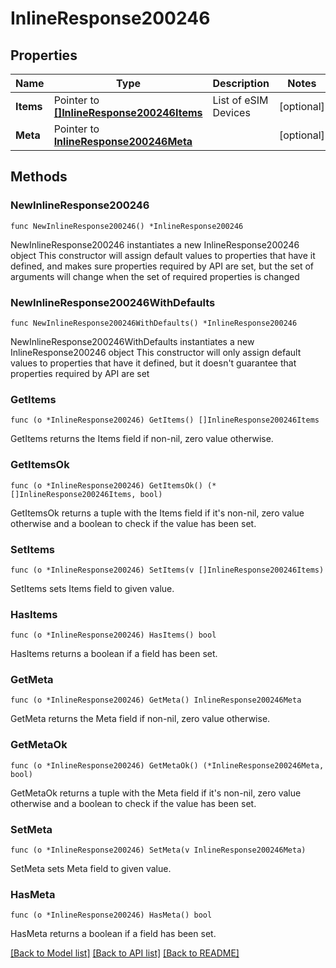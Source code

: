 # InlineResponse200246

## Properties

Name | Type | Description | Notes
------------ | ------------- | ------------- | -------------
**Items** | Pointer to [**[]InlineResponse200246Items**](InlineResponse200246Items.md) | List of eSIM Devices | [optional] 
**Meta** | Pointer to [**InlineResponse200246Meta**](InlineResponse200246Meta.md) |  | [optional] 

## Methods

### NewInlineResponse200246

`func NewInlineResponse200246() *InlineResponse200246`

NewInlineResponse200246 instantiates a new InlineResponse200246 object
This constructor will assign default values to properties that have it defined,
and makes sure properties required by API are set, but the set of arguments
will change when the set of required properties is changed

### NewInlineResponse200246WithDefaults

`func NewInlineResponse200246WithDefaults() *InlineResponse200246`

NewInlineResponse200246WithDefaults instantiates a new InlineResponse200246 object
This constructor will only assign default values to properties that have it defined,
but it doesn't guarantee that properties required by API are set

### GetItems

`func (o *InlineResponse200246) GetItems() []InlineResponse200246Items`

GetItems returns the Items field if non-nil, zero value otherwise.

### GetItemsOk

`func (o *InlineResponse200246) GetItemsOk() (*[]InlineResponse200246Items, bool)`

GetItemsOk returns a tuple with the Items field if it's non-nil, zero value otherwise
and a boolean to check if the value has been set.

### SetItems

`func (o *InlineResponse200246) SetItems(v []InlineResponse200246Items)`

SetItems sets Items field to given value.

### HasItems

`func (o *InlineResponse200246) HasItems() bool`

HasItems returns a boolean if a field has been set.

### GetMeta

`func (o *InlineResponse200246) GetMeta() InlineResponse200246Meta`

GetMeta returns the Meta field if non-nil, zero value otherwise.

### GetMetaOk

`func (o *InlineResponse200246) GetMetaOk() (*InlineResponse200246Meta, bool)`

GetMetaOk returns a tuple with the Meta field if it's non-nil, zero value otherwise
and a boolean to check if the value has been set.

### SetMeta

`func (o *InlineResponse200246) SetMeta(v InlineResponse200246Meta)`

SetMeta sets Meta field to given value.

### HasMeta

`func (o *InlineResponse200246) HasMeta() bool`

HasMeta returns a boolean if a field has been set.


[[Back to Model list]](../README.md#documentation-for-models) [[Back to API list]](../README.md#documentation-for-api-endpoints) [[Back to README]](../README.md)


